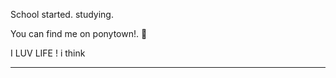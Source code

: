School started.
studying.

You can find me on ponytown!. 
👀



I LUV LIFE ! i think

------------------
